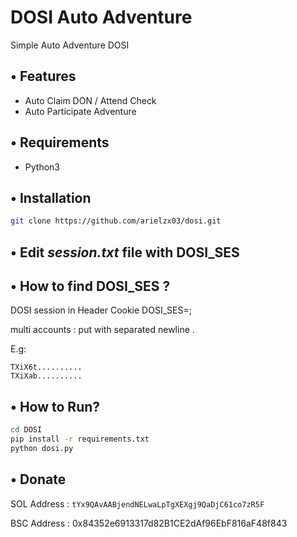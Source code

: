 # DOSI Auto Adventure

Simple Auto Adventure DOSI

## • Features
- Auto Claim DON / Attend Check
- Auto Participate Adventure

## • Requirements
- Python3

## • Installation

```bash
git clone https://github.com/arielzx03/dosi.git
```

## • Edit *session.txt* file with DOSI_SES

## • How to find DOSI_SES ?
DOSI session in Header Cookie DOSI_SES=<value>;

multi accounts : put <value> with separated newline .

E.g: 
```
TXiX6t..........
TXiXab..........
```

## • How to Run?
```bash
cd DOSI
pip install -r requirements.txt
python dosi.py
```

## • Donate

SOL Address : 
```tYx9QAvAABjendNELwaLpTgXEXgj9QaDjC61co7zR5F```

BSC Address : 0x84352e6913317d82B1CE2dAf96EbF816aF48f843
